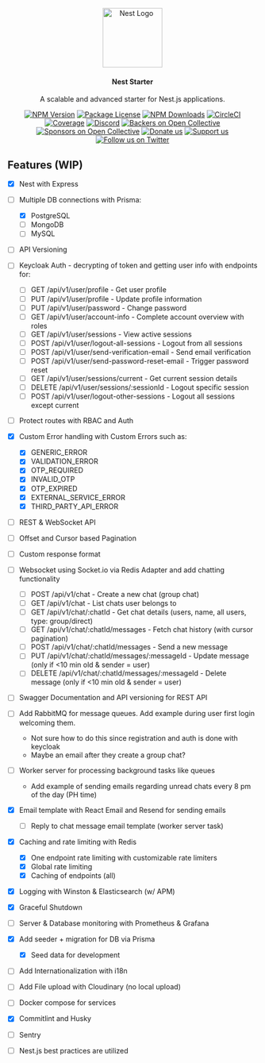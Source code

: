 <p align="center">
  <a href="http://nestjs.com/" target="blank"><img src="https://nestjs.com/img/logo-small.svg" width="120" alt="Nest Logo" /></a>
</p>

[circleci-image]: https://img.shields.io/circleci/build/github/nestjs/nest/master?token=abc123def456
[circleci-url]: https://circleci.com/gh/nestjs/nest

  <h4 align="center">Nest Starter</h4>
  <p align="center">A scalable and advanced starter for Nest.js applications.</p>
    <p align="center">
<a href="https://www.npmjs.com/~nestjscore" target="_blank"><img src="https://img.shields.io/npm/v/@nestjs/core.svg" alt="NPM Version" /></a>
<a href="https://www.npmjs.com/~nestjscore" target="_blank"><img src="https://img.shields.io/npm/l/@nestjs/core.svg" alt="Package License" /></a>
<a href="https://www.npmjs.com/~nestjscore" target="_blank"><img src="https://img.shields.io/npm/dm/@nestjs/common.svg" alt="NPM Downloads" /></a>
<a href="https://circleci.com/gh/nestjs/nest" target="_blank"><img src="https://img.shields.io/circleci/build/github/nestjs/nest/master" alt="CircleCI" /></a>
<a href="https://coveralls.io/github/nestjs/nest?branch=master" target="_blank"><img src="https://coveralls.io/repos/github/nestjs/nest/badge.svg?branch=master#9" alt="Coverage" /></a>
<a href="https://discord.gg/G7Qnnhy" target="_blank"><img src="https://img.shields.io/badge/discord-online-brightgreen.svg" alt="Discord"/></a>
<a href="https://opencollective.com/nest#backer" target="_blank"><img src="https://opencollective.com/nest/backers/badge.svg" alt="Backers on Open Collective" /></a>
<a href="https://opencollective.com/nest#sponsor" target="_blank"><img src="https://opencollective.com/nest/sponsors/badge.svg" alt="Sponsors on Open Collective" /></a>
  <a href="https://paypal.me/kamilmysliwiec" target="_blank"><img src="https://img.shields.io/badge/Donate-PayPal-ff3f59.svg" alt="Donate us"/></a>
    <a href="https://opencollective.com/nest#sponsor"  target="_blank"><img src="https://img.shields.io/badge/Support%20us-Open%20Collective-41B883.svg" alt="Support us"></a>
  <a href="https://twitter.com/nestframework" target="_blank"><img src="https://img.shields.io/twitter/follow/nestframework.svg?style=social&label=Follow" alt="Follow us on Twitter"></a>
</p>
  <!--[![Backers on Open Collective](https://opencollective.com/nest/backers/badge.svg)](https://opencollective.com/nest#backer)
  [![Sponsors on Open Collective](https://opencollective.com/nest/sponsors/badge.svg)](https://opencollective.com/nest#sponsor)-->

## Features (WIP)

- [x] Nest with Express
- [ ] Multiple DB connections with Prisma:
  - [x] PostgreSQL
  - [ ] MongoDB
  - [ ] MySQL
- [ ] API Versioning
- [ ] Keycloak Auth - decrypting of token and getting user info with endpoints for:
  - [ ] GET /api/v1/user/profile - Get user profile
  - [ ] PUT /api/v1/user/profile - Update profile information
  - [ ] PUT /api/v1/user/password - Change password
  - [ ] GET /api/v1/user/account-info - Complete account overview with roles
  - [ ] GET /api/v1/user/sessions - View active sessions
  - [ ] POST /api/v1/user/logout-all-sessions - Logout from all sessions
  - [ ] POST /api/v1/user/send-verification-email - Send email verification
  - [ ] POST /api/v1/user/send-password-reset-email - Trigger password reset
  - [ ] GET /api/v1/user/sessions/current - Get current session details
  - [ ] DELETE /api/v1/user/sessions/:sessionId - Logout specific session
  - [ ] POST /api/v1/user/logout-other-sessions - Logout all sessions except current
- [ ] Protect routes with RBAC and Auth
- [x] Custom Error handling with Custom Errors such as:
  - [x] GENERIC_ERROR
  - [x] VALIDATION_ERROR
  - [x] OTP_REQUIRED
  - [x] INVALID_OTP
  - [x] OTP_EXPIRED
  - [x] EXTERNAL_SERVICE_ERROR
  - [x] THIRD_PARTY_API_ERROR
- [ ] REST & WebSocket API
- [ ] Offset and Cursor based Pagination
- [ ] Custom response format
- [ ] Websocket using Socket.io via Redis Adapter and add chatting functionality
  - [ ] POST /api/v1/chat - Create a new chat (group chat)
  - [ ] GET /api/v1/chat - List chats user belongs to
  - [ ] GET /api/v1/chat/:chatId - Get chat details (users, name, all users, type: group/direct)
  - [ ] GET /api/v1/chat/:chatId/messages - Fetch chat history (with cursor pagination)
  - [ ] POST /api/v1/chat/:chatId/messages - Send a new message
  - [ ] PUT /api/v1/chat/:chatId/messages/:messageId - Update message (only if <10 min old & sender = user)
  - [ ] DELETE /api/v1/chat/:chatId/messages/:messageId - Delete message (only if <10 min old & sender = user)

- [ ] Swagger Documentation and API versioning for REST API
- [ ] Add RabbitMQ for message queues. Add example during user first login welcoming them.
  - Not sure how to do this since registration and auth is done with keycloak
  - Maybe an email after they create a group chat?

- [ ] Worker server for processing background tasks like queues
  - Add example of sending emails regarding unread chats every 8 pm of the day (PH time)

- [x] Email template with React Email and Resend for sending emails
  - [ ] Reply to chat message email template (worker server task)

- [x] Caching and rate limiting with Redis
  - [x] One endpoint rate limiting with customizable rate limiters
  - [x] Global rate limiting
  - [x] Caching of endpoints (all)

- [x] Logging with Winston & Elasticsearch (w/ APM)

- [x] Graceful Shutdown

- [ ] Server & Database monitoring with Prometheus & Grafana

- [x] Add seeder + migration for DB via Prisma
  - [x] Seed data for development

- [ ] Add Internationalization with i18n
- [ ] Add File upload with Cloudinary (no local upload)
- [ ] Docker compose for services
- [x] Commitlint and Husky
- [ ] Sentry
- [ ] Nest.js best practices are utilized
